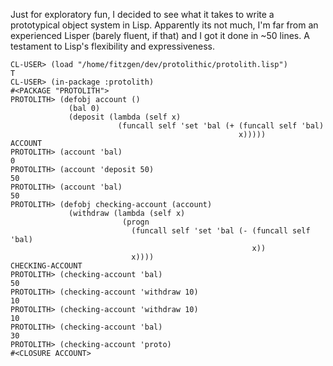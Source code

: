 Just for exploratory fun, I decided to see what it takes to write a prototypical
object system in Lisp. Apparently its not much, I'm far from an experienced
Lisper (barely fluent, if that) and I got it done in ~50 lines. A testament to
Lisp's flexibility and expressiveness.

    CL-USER> (load "/home/fitzgen/dev/protolithic/protolith.lisp")
    T
    CL-USER> (in-package :protolith)
    #<PACKAGE "PROTOLITH">
    PROTOLITH> (defobj account ()
                 (bal 0)
                 (deposit (lambda (self x)
                            (funcall self 'set 'bal (+ (funcall self 'bal)
                                                       x)))))
    ACCOUNT
    PROTOLITH> (account 'bal)
    0
    PROTOLITH> (account 'deposit 50)
    50
    PROTOLITH> (account 'bal)
    50
    PROTOLITH> (defobj checking-account (account)
                 (withdraw (lambda (self x)
                             (progn
                               (funcall self 'set 'bal (- (funcall self 'bal)
                                                          x))
                               x))))
    CHECKING-ACCOUNT
    PROTOLITH> (checking-account 'bal)
    50
    PROTOLITH> (checking-account 'withdraw 10)
    10
    PROTOLITH> (checking-account 'withdraw 10)
    10
    PROTOLITH> (checking-account 'bal)
    30
    PROTOLITH> (checking-account 'proto)
    #<CLOSURE ACCOUNT>

